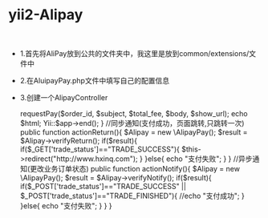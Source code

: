 # yii2-Alipay
  
- 1.首先将AliPay放到公共的文件夹中，我这里是放到common/extensions/文件中

- 2.在AluipayPay.php文件中填写自己的配置信息

- 3.创建一个AlipayController
  <?php
    namespace frontend\controllers;

    use Yii;
    use yii\web\Controller;

    require(__DIR__.'/../../common/extensions/AliPay/AlipayPay.php');

    class AlipayController extends Controller
    {

            public function actionIndex(){
                            $order_id='101001102';
                            $subject='这是测试支付接口';
                            $total_fee='0.01';
                            $body='订单#'.$order_id;
                            $show_url = '';
                            $alipay = new \AlipayPay();
                            $html =$alipay->requestPay($order_id, $subject, $total_fee, $body, $show_url);
                            echo $html;
                            Yii::$app->end();
            }

            //同步通知(支付成功，页面跳转,只跳转一次)
            public function actionReturn(){
                    $Alipay = new \AlipayPay();
                    $result = $Alipay->verifyReturn();
                    if($result){
                            if($_GET['trade_status']=="TRADE_SUCCESS"){
                                    $this->redirect("http://www.hxinq.com");
                            }
                    }else{
                            echo "支付失败";
                    }
            }

            //异步通知(更改业务订单状态)
            public function actionNotify(){
                    $Alipay = new \AlipayPay();
                    $result = $Alipay->verifyNotify();
                    if($result){
                            if($_POST['trade_status']=="TRADE_SUCCESS" || $_POST['trade_status']=="TRADE_FINISHED"){
                                    //echo "支付成功";
                            }
                    }else{
                            echo "支付失败";
                    }
            }
    }
